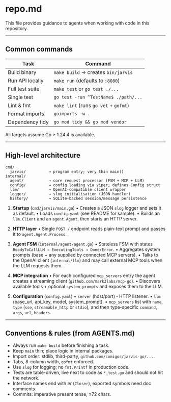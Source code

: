# repo.md

This file provides guidance to agents when working with code in this repository.

---

## Common commands

| Task | Command |
|------|---------|
| Build binary | `make build` → creates `bin/jarvis` |
| Run API locally | `make run` (defaults to `:8080`) |
| Full test suite | `make test` or `go test ./...` |
| Single test | `go test -run ^TestName$ ./path/...` |
| Lint & fmt | `make lint` (runs `go vet` + `gofmt`) |
| Format imports | `goimports -w .` |
| Dependency tidy | `go mod tidy && go mod vendor` |

All targets assume Go ≥ 1.24.4 is available.

---

## High-level architecture

```
cmd/
  jarvis/          → program entry; very thin main()
internal/
  agent/           → core request processor (FSM + MCP + LLM)
  config/          → config loading via viper; defines Config struct
  llm/             → OpenAI-compatible client wrapper
  logger/          → slog initialisation (JSON handler)
  history/         → SQLite-backed session/message persistence
```

1. **Startup** (`cmd/jarvis/main.go`)
   • Creates a JSON `slog` logger and sets it as default.
   • Loads `config.yaml` (see README for sample).
   • Builds an `llm.Client` and an `agent.Agent`, then starts an HTTP server.

2. **HTTP layer**
   • Single `POST /` endpoint reads plain-text prompt and passes it to `agent.Agent.Process`.

3. **Agent FSM** (`internal/agent/agent.go`)
   • Stateless FSM with states `ReadyToCallLLM → ExecutingTools → Done/Error`.
   • Aggregates system prompts (base + any supplied by connected MCP servers).
   • Talks to the OpenAI client (`internal/llm`) and may call external MCP tools when the LLM requests them.

4. **MCP integration**
   • For each configured `mcp_servers` entry the agent creates a streaming client (`github.com/mark3labs/mcp-go`).
   • Discovers available tools + optional `system_prompts` and exposes them to the LLM.

5. **Configuration** (`config.yaml`)
   • `server` (host/port) ‑ HTTP listener.
   • `llm` (base_url, api_key, model, system_prompt).
   • `mcp_servers` list with `name`, `type` (`sse`, `streamable_http` or `stdio`), and then type-specific `command`, `args`, `url`, `headers`.

---

## Conventions & rules (from AGENTS.md)

* Always run `make build` before finishing a task.
* Keep `main` thin; place logic in internal packages.
* Import order: stdlib, third-party, `github.com/comigor/jarvis-go/...`.
* Tabs, 8-column width, `gofmt` enforced.
* Use `slog` for logging; no `fmt.Printf` in production code.
* Tests are table-driven, live next to code as `*_test.go` and should not hit the network.
* Interface names end with *er* (`Closer`), exported symbols need doc comments.
* Commits: imperative present tense, ≤72 chars.
